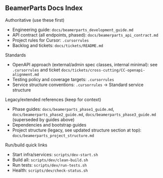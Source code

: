 ## BeamerParts Docs Index

Authoritative (use these first)
- Engineering guide: `docs/beamerparts_development_guide.md`
- API contract (all endpoints, phased): `docs/beamerparts_api_contract.md`
- Project rules for Cursor: `.cursorrules`
- Backlog and tickets: `docs/tickets/README.md`

Standards
- OpenAPI approach (external/admin spec classes, internal minimal): see `.cursorrules` and ticket `docs/tickets/cross-cutting/CC-openapi-alignment.md`
- Testing policy and coverage targets: `.cursorrules`
- Service structure conventions: `.cursorrules` → Standard service structure

Legacy/extended references (keep for context)
- Phase guides: `docs/beamerparts_phase1_guide.md`, `docs/beamerparts_phase2_guide.md`, `docs/beamerparts_phase3_guide.md` (superseded by guides above)
- Dependencies and bootstrap guides
- Project structure (legacy, see updated structure section at top): `docs/beamerparts_project_structure.md`

Run/build quick links
- Start infra/services: `scripts/dev-start.sh`
- Build all: `scripts/dev/clean-build.sh`
- Run tests: `scripts/dev/run-tests.sh`
- Health: `scripts/dev/check-status.sh`
